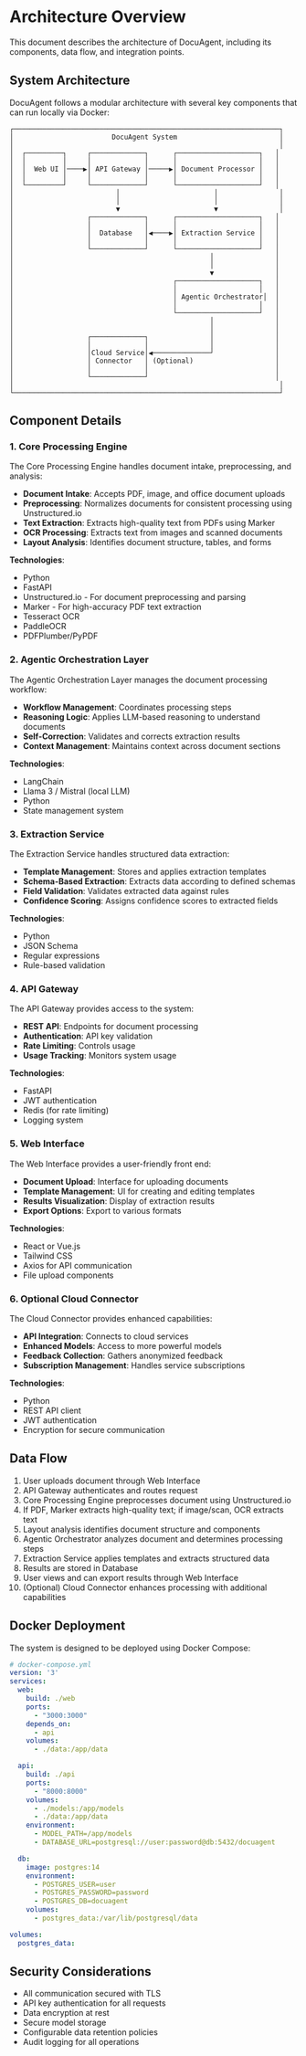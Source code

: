 # Architecture Overview

This document describes the architecture of DocuAgent, including its components, data flow, and integration points.

## System Architecture

DocuAgent follows a modular architecture with several key components that can run locally via Docker:

```
┌─────────────────────────────────────────────────────────────────┐
│                        DocuAgent System                         │
│                                                                 │
│  ┌─────────┐     ┌─────────────┐      ┌────────────────────┐   │
│  │         │     │             │      │                    │   │
│  │  Web UI │────▶│ API Gateway │─────▶│ Document Processor │   │
│  │         │     │             │      │                    │   │
│  └─────────┘     └─────────────┘      └────────────────────┘   │
│                         │                       │               │
│                         │                       │               │
│                         ▼                       ▼               │
│                  ┌─────────────┐      ┌────────────────────┐   │
│                  │             │      │                    │   │
│                  │  Database   │◀────▶│ Extraction Service │   │
│                  │             │      │                    │   │
│                  └─────────────┘      └────────────────────┘   │
│                                                │               │
│                                                │               │
│                                                ▼               │
│                                       ┌────────────────────┐   │
│                                       │                    │   │
│                                       │ Agentic Orchestrator│  │
│                                       │                    │   │
│                                       └────────────────────┘   │
│                                                │               │
│                                                │               │
│                  ┌─────────────┐               │               │
│                  │             │               │               │
│                  │Cloud Service│◀──────────────┘               │
│                  │ Connector   │ (Optional)                    │
│                  │             │                               │
│                  └─────────────┘                               │
│                                                                 │
└─────────────────────────────────────────────────────────────────┘
```

## Component Details

### 1. Core Processing Engine

The Core Processing Engine handles document intake, preprocessing, and analysis:

- **Document Intake**: Accepts PDF, image, and office document uploads
- **Preprocessing**: Normalizes documents for consistent processing using Unstructured.io
- **Text Extraction**: Extracts high-quality text from PDFs using Marker
- **OCR Processing**: Extracts text from images and scanned documents
- **Layout Analysis**: Identifies document structure, tables, and forms

**Technologies**:
- Python
- FastAPI
- Unstructured.io - For document preprocessing and parsing
- Marker - For high-accuracy PDF text extraction
- Tesseract OCR
- PaddleOCR
- PDFPlumber/PyPDF

### 2. Agentic Orchestration Layer

The Agentic Orchestration Layer manages the document processing workflow:

- **Workflow Management**: Coordinates processing steps
- **Reasoning Logic**: Applies LLM-based reasoning to understand documents
- **Self-Correction**: Validates and corrects extraction results
- **Context Management**: Maintains context across document sections

**Technologies**:
- LangChain
- Llama 3 / Mistral (local LLM)
- Python
- State management system

### 3. Extraction Service

The Extraction Service handles structured data extraction:

- **Template Management**: Stores and applies extraction templates
- **Schema-Based Extraction**: Extracts data according to defined schemas
- **Field Validation**: Validates extracted data against rules
- **Confidence Scoring**: Assigns confidence scores to extracted fields

**Technologies**:
- Python
- JSON Schema
- Regular expressions
- Rule-based validation

### 4. API Gateway

The API Gateway provides access to the system:

- **REST API**: Endpoints for document processing
- **Authentication**: API key validation
- **Rate Limiting**: Controls usage
- **Usage Tracking**: Monitors system usage

**Technologies**:
- FastAPI
- JWT authentication
- Redis (for rate limiting)
- Logging system

### 5. Web Interface

The Web Interface provides a user-friendly front end:

- **Document Upload**: Interface for uploading documents
- **Template Management**: UI for creating and editing templates
- **Results Visualization**: Display of extraction results
- **Export Options**: Export to various formats

**Technologies**:
- React or Vue.js
- Tailwind CSS
- Axios for API communication
- File upload components

### 6. Optional Cloud Connector

The Cloud Connector provides enhanced capabilities:

- **API Integration**: Connects to cloud services
- **Enhanced Models**: Access to more powerful models
- **Feedback Collection**: Gathers anonymized feedback
- **Subscription Management**: Handles service subscriptions

**Technologies**:
- Python
- REST API client
- JWT authentication
- Encryption for secure communication

## Data Flow

1. User uploads document through Web Interface
2. API Gateway authenticates and routes request
3. Core Processing Engine preprocesses document using Unstructured.io
4. If PDF, Marker extracts high-quality text; if image/scan, OCR extracts text
5. Layout analysis identifies document structure and components
6. Agentic Orchestrator analyzes document and determines processing steps
7. Extraction Service applies templates and extracts structured data
8. Results are stored in Database
9. User views and can export results through Web Interface
10. (Optional) Cloud Connector enhances processing with additional capabilities

## Docker Deployment

The system is designed to be deployed using Docker Compose:

```yaml
# docker-compose.yml
version: '3'
services:
  web:
    build: ./web
    ports:
      - "3000:3000"
    depends_on:
      - api
    volumes:
      - ./data:/app/data

  api:
    build: ./api
    ports:
      - "8000:8000"
    volumes:
      - ./models:/app/models
      - ./data:/app/data
    environment:
      - MODEL_PATH=/app/models
      - DATABASE_URL=postgresql://user:password@db:5432/docuagent

  db:
    image: postgres:14
    environment:
      - POSTGRES_USER=user
      - POSTGRES_PASSWORD=password
      - POSTGRES_DB=docuagent
    volumes:
      - postgres_data:/var/lib/postgresql/data

volumes:
  postgres_data:
```

## Security Considerations

- All communication secured with TLS
- API key authentication for all requests
- Data encryption at rest
- Secure model storage
- Configurable data retention policies
- Audit logging for all operations
